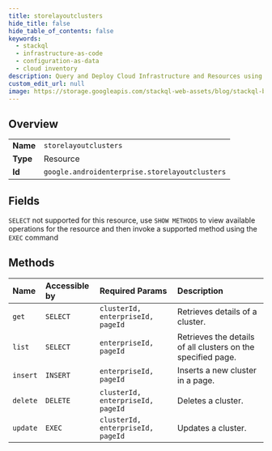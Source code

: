 ```yaml
---
title: storelayoutclusters
hide_title: false
hide_table_of_contents: false
keywords:
  - stackql
  - infrastructure-as-code
  - configuration-as-data
  - cloud inventory
description: Query and Deploy Cloud Infrastructure and Resources using SQL
custom_edit_url: null
image: https://storage.googleapis.com/stackql-web-assets/blog/stackql-blog-post-featured-image.png
---
```

  
    

## Overview
<table><tbody>
<tr><td><b>Name</b></td><td><code>storelayoutclusters</code></td></tr>
<tr><td><b>Type</b></td><td>Resource</td></tr>
<tr><td><b>Id</b></td><td><code>google.androidenterprise.storelayoutclusters</code></td></tr>
</tbody></table>

## Fields
`SELECT` not supported for this resource, use `SHOW METHODS` to view available operations for the resource and then invoke a supported method using the `EXEC` command  
## Methods
| Name | Accessible by | Required Params | Description |
|:-----|:--------------|:----------------|:------------|
| `get` | `SELECT` | `clusterId, enterpriseId, pageId` | Retrieves details of a cluster. |
| `list` | `SELECT` | `enterpriseId, pageId` | Retrieves the details of all clusters on the specified page. |
| `insert` | `INSERT` | `enterpriseId, pageId` | Inserts a new cluster in a page. |
| `delete` | `DELETE` | `clusterId, enterpriseId, pageId` | Deletes a cluster. |
| `update` | `EXEC` | `clusterId, enterpriseId, pageId` | Updates a cluster. |

